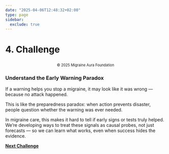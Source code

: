 ```yaml
---
date: "2025-04-06T12:48:32+02:00"
type: page
sidebar:
  exclude: true
---
```



# 4. Challenge

<div style="text-align: center;">
  <figure style="display: inline-block; margin: 0 auto;">
    <img
      src="/images/core-challenges.png"
      class="img"
      style="width:max; height:auto;"
      alt="" />
    <figcaption style="font-size: 0.8em; margin-top: 0.5em;">
        © 2025 Migraine Aura Foundation
    </figcaption>
  </figure>
</div>


### Understand the Early Warning Paradox

If a warning helps you stop a migraine, it may look like it was wrong — because no attack happened.

This is like the preparedness paradox: when action prevents disaster, people question whether the warning was ever needed.

In migraine care, this makes it hard to tell if early signs or tests truly helped. We’re developing ways to treat these signals as causal probes, not just forecasts — so we can learn what works, even when success hides the evidence.


[**Next Challenge**](../core-challenge-5)
